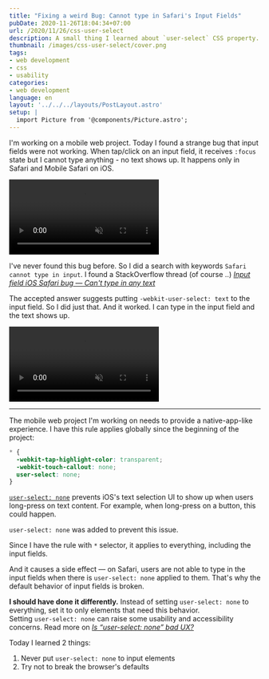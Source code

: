 ```yaml
---
title: "Fixing a weird Bug: Cannot type in Safari's Input Fields"
pubDate: 2020-11-26T18:04:34+07:00
url: /2020/11/26/css-user-select
description: A small thing I learned about `user-select` CSS property.
thumbnail: /images/css-user-select/cover.png
tags:
- web development
- css
- usability
categories:
- web development
language: en
layout: '../../../layouts/PostLayout.astro'
setup: |
  import Picture from '@components/Picture.astro';
---
```


I'm working on a mobile web project. Today I found a strange bug that
input fields were not working. When tap/click on an input field, it receives `:focus` state
but I cannot type anything - no text shows up.
It happens only in Safari and Mobile Safari on iOS.

<video src="/images/css-user-select/bug.mp4" autoplay muted controls loop></video>

I've never found this bug before. So I did a search with keywords `Safari cannot type in input`.
I found a StackOverflow thread (of course ..)
[_Input field iOS Safari bug — Can't type in any text_](https://stackoverflow.com/questions/32851413/input-field-ios-safari-bug-cant-type-in-any-text)

The accepted answer suggests putting `-webkit-user-select: text` to the input field.
So I did just that. And it worked. I can type in the input field and the text shows up.

<video src="/images/css-user-select/bug-fixed.mp4" autoplay muted controls loop></video>

-----

The mobile web project I'm working on needs to provide a native-app-like experience.
I have this rule applies globally since the beginning of the project:

```css
* {
  -webkit-tap-highlight-color: transparent;
  -webkit-touch-callout: none;
  user-select: none;
}
```

[`user-select: none`](https://developer.mozilla.org/en-US/docs/Web/CSS/user-select) prevents iOS's text selection UI to show up when users long-press on text content.
For example, when long-press on a button, this could happen.

<Picture
  src="/images/css-user-select/select-text-menu.png"
  alt="callout menu on mobile Safari"
  caption="Unwanted callout menu when long press on a UI element"
/>

`user-select: none` was added to prevent this issue.

Since I have the rule with `*` selector, it applies to everything,
including the input fields.

And it causes a side effect &mdash; on Safari, users are not able to type in the input fields
when there is `user-select: none` applied to them.
That's why the default behavior of input fields is broken.

<p class="message--warning">
<strong>I should have done it differently.</strong> Instead of setting <code>user-select: none</code> to everything,
set it to only elements that need this behavior.<br>Setting <code>user-select: none</code>
can raise some usability and accessibility concerns.
Read more on <a href="https://ux.stackexchange.com/questions/83184/is-user-select-none-bad-ux" target="_blank" rel="noreferrer noopener"><em>Is “user-select: none” bad UX?</em></a>
</p>

Today I learned 2 things:

1. Never put `user-select: none` to input elements
2. Try not to break the browser's defaults

